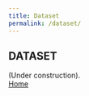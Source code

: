 ```yaml
---
title: Dataset
permalink: /dataset/
---
```


## DATASET
(Under construction).<br/>
[Home](/hexagonsDemo)

